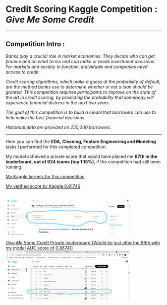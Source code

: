 # Credit Scoring Kaggle Competition : *Give Me Some Credit*
---

## Competition Intro : 
*Banks play a crucial role in market economies. They decide who can get finance and on what terms and can make or break investment decisions. For markets and society to function, individuals and companies need access to credit.* 

*Credit scoring algorithms, which make a guess at the probability of default, are the method banks use to determine whether or not a loan should be granted. This competition requires participants to improve on the state of the art in credit scoring, by predicting the probability that somebody will experience financial distress in the next two years.*

*The goal of this competition is to build a model that borrowers can use to help make the best financial decisions.*

*Historical data are provided on 250,000 borrowers.*

---

Here you can find the **EDA, Cleaning, Feature Engineering and Modeling** tasks I performed for this completed competition.

My model achieved a private score that would have placed me **87th in the leaderboard, out of 924 teams (top 1.15%)**, if the competition had still been running.

[My Kaggle kernels for this competition](https://www.kaggle.com/jamesngoa/code)


[My verified score by Kaggle 0.91746](https://www.kaggle.com/jamesngoa/credit-scoring-feature-eng-and-prediction-0-8674)

<br>
<img src="2021-05-27 (3)_LI.jpg" alt="Figure 1" style="width: 400px;"/>
<br>

[*Give Me Some Credit* Private leaderboard (Would be just after the 86th with my model AUC score of 0.86741)](https://www.kaggle.com/c/GiveMeSomeCredit/leaderboard)
<br>
<img src="2021-05-27 (2)_LI.jpg" alt="Figure 1" style="width: 400px;"/>
<br>
